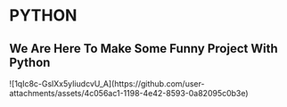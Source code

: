 <h1>PYTHON</h1>
<h2>We Are Here To Make Some Funny Project With Python</h2>
![1qIc8c-GslXx5yIiudcvU_A](https://github.com/user-attachments/assets/4c056ac1-1198-4e42-8593-0a82095c0b3e)
